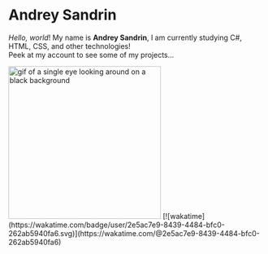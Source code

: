 <h1>Andrey Sandrin</h1>

<p><i>Hello, world</i>! My name is <b>Andrey Sandrin</b>, I am currently studying C#, HTML, CSS, and other technologies! <br>
Peek at my account to see some of my projects...</p>
<img src="https://i.pinimg.com/originals/2b/87/8f/2b878fc08878b8673b9a942a8f5fac55.gif" alt="gif of a single eye looking around on a black background" height="300" width="300">
[![wakatime](https://wakatime.com/badge/user/2e5ac7e9-8439-4484-bfc0-262ab5940fa6.svg)](https://wakatime.com/@2e5ac7e9-8439-4484-bfc0-262ab5940fa6)
